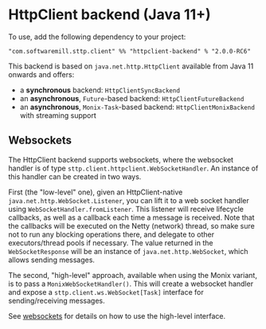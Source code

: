 # HttpClient backend (Java 11+)

To use, add the following dependency to your project:

```
"com.softwaremill.sttp.client" %% "httpclient-backend" % "2.0.0-RC6"
```

This backend is based on `java.net.http.HttpClient` available from Java 11 onwards and offers:

* a **synchronous** backend: `HttpClientSyncBackend`
* an **asynchronous**, `Future`-based backend: `HttpClientFutureBackend`
* an **asynchronous**, `Monix-Task`-based backend: `HttpClientMonixBackend` with streaming support

## Websockets

The HttpClient backend supports websockets, where the websocket handler is of type `sttp.client.httpclient.WebSocketHandler`. An instance of this handler can be created in two ways.

First (the "low-level" one), given an HttpClient-native `java.net.http.WebSocket.Listener`, you can lift it to a web socket handler using `WebSocketHandler.fromListener`. This listener will receive lifecycle callbacks, as well as a callback each time a message is received. Note that the callbacks will be executed on the Netty (network) thread, so make sure not to run any blocking operations there, and delegate to other executors/thread pools if necessary. The value returned in the `WebSocketResponse` will be an instance of `java.net.http.WebSocket`, which allows sending messages.

The second, "high-level" approach, available when using the Monix variant, is to pass a `MonixWebSocketHandler()`. This will create a websocket handler and expose a `sttp.client.ws.WebSocket[Task]` interface for sending/receiving messages.

See [websockets](../requests/websockets.html) for details on how to use the high-level interface.
